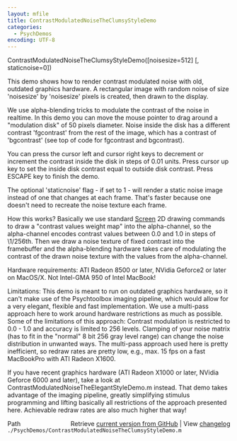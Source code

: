 ```yaml
---
layout: mfile
title: ContrastModulatedNoiseTheClumsyStyleDemo
categories:
  - PsychDemos
encoding: UTF-8
---
```


ContrastModulatedNoiseTheClumsyStyleDemo([noisesize=512] [, staticnoise=0])

This demo shows how to render contrast modulated noise with old, outdated
graphics hardware. A rectangular image with random noise of size
'noisesize' by 'noisesize' pixels is created, then drawn to the display.

We use alpha-blending tricks to modulate the contrast of the noise in
realtime. In this demo you can move the mouse pointer to drag around a
"modulation disk" of 50 pixels diameter. Noise inside the disk has a
different contrast 'fgcontrast' from the rest of the image, which has a
contrast of 'bgcontrast' (see top of code for fgcontrast and bgcontrast).

You can press the cursor left and cursor right keys to decrement or
increment the contrast inside the disk in steps of 0.01 units. Press
cursor up key to set the inside disk contrast equal to outside disk
contrast. Press ESCAPE key to finish the demo.

The optional 'staticnoise' flag - if set to 1 - will render a static
noise image instead of one that changes at each frame. That's faster
because one doesn't need to recreate the noise texture each frame.

How this works? Basically we use standard [Screen](/docs/Screen) 2D drawing commands to
draw a "contrast values weight map" into the alpha-channel, so the
alpha-channel encodes contrast values between 0.0 and 1.0 in steps of
\1/256th. Then we draw a noise texture of fixed contrast into the
framebuffer and the alpha-blending hardware takes care of modulating the
contrast of the drawn noise texture with the values from the
alpha-channel.

Hardware requirements: ATI Radeon 8500 or later, NVidia Geforce2 or later
on MacOS/X. Not Intel-GMA 950 of Intel MacBook!

Limitations: This demo is meant to run on outdated graphics hardware, so
it can't make use of the Psychtoolbox imaging pipeline, which would allow
for a very elegant, flexible and fast implementation. We use a multi-pass
approach here to work around hardware restrictions as much as possible.
Some of the limitations of this approach: Contrast modulation is
restricted to 0.0 - 1.0 and accuracy is limited to 256 levels. Clamping
of your noise matrix (has to fit in the "normal" 8 bit 256 gray level
range) can change the noise distribution in unwanted ways. The multi-pass
approach used here is pretty inefficient, so redraw rates are pretty low,
e.g., max. 15 fps on a fast MacBookPro with ATI Radeon X1600.

If you have recent graphics hardware (ATI Radeon X1000 or later, NVidia
Geforce 6000 and later), take a look at ContrastModulatedNoiseTheElegantStyleDemo.m
instead. That demo takes advantage of the imaging pipeline, greatly
simplifying stimulus programming and lifting basically all restrictions
of the approach presented here. Achievable redraw rates are also much
higher that way!


<div class="code_header" style="text-align:right;">
  <span style="float:left;">Path&nbsp;&nbsp;</span> <span class="counter">Retrieve <a href=
  "https://raw.github.com/Psychtoolbox-3/Psychtoolbox-3/beta/./PsychDemos/ContrastModulatedNoiseTheClumsyStyleDemo.m">current version from GitHub</a> | View <a href=
  "https://github.com/Psychtoolbox-3/Psychtoolbox-3/commits/beta/./PsychDemos/ContrastModulatedNoiseTheClumsyStyleDemo.m">changelog</a></span>
</div>
<div class="code">
  <code>./PsychDemos/ContrastModulatedNoiseTheClumsyStyleDemo.m</code>
</div>

